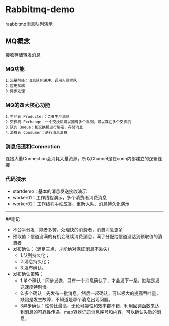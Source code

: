 # Rabbitmq-demo
raabbitmq消息队列演示

## MQ概念

接收存储转发消息

### MQ功能

````
1.流量削峰：消息队列缓冲，调用人员排队
2.应用解耦
3.异步处理
````

### MQ的四大核心功能
````
1.生产者 Producter：负责生产消息
2.交换机 Exchange：一个交换机可以拥有多个队列，可以存在多个交换机
3.队列 Queue：和交换机进行绑定，存储消息
4.消费者 Consumer：进行消息消费
````

### 消息信道和Connection

连接大量Connection会消耗大量资源，所以Channel是在conn内部建立的逻辑连接

### 代码演示

- startdemo：基本的消息发送接收演示
- worker01：工作线程演示，多个消费者消费消息
- worker02：工作线程手动应答、重新入队、消息持久化演示      

---

##笔记   

- 不公平分发：能者多劳，处理快的消费者，消费消息更多
- 预取值：信道没满的有机会继续消费消息，满了分配给信道没达到预取值的消费者
- 发布确认：（满足三点，才能绝对保证消息不丢失）
    * 1.队列持久化；
    * 2.消息持久化；
    * 3.发布确认。
- 发布确认策略：
    * 1.单个确认：同步发送，只有一个消息确认了，才会发下一条。缺陷是发送速度特别慢。
    * 2.多个确认：先发布一批消息，然后一起确认，可以极大的提高吞吐量，缺陷是发生故障，不知道是哪个消息出现问题。    
    * 3异步确认：性价比最高，无论可靠性和效率都不错，利用回调函数来达到消息的可靠性传递。map容器记录消息序号和内容，可以确认失败的消息。